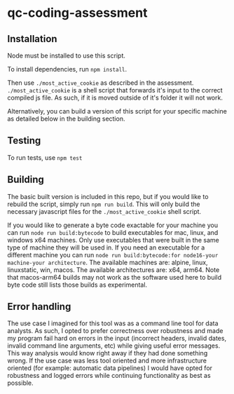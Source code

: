 # qc-coding-assessment
## Installation
Node must be installed to use this script.

To install dependencies, run `npm install`.

Then use `./most_active_cookie` as described in the assessment. `./most_active_cookie` is a shell script that forwards it's input to the correct compiled js file.  As such, if it is moved outside of it's folder it will not work. 

Alternatively, you can build a version of this script for your specific machine as detailed below in the building section.

## Testing
To run tests, use `npm test`

## Building
The basic built version is included in this repo, but if you would like to rebuild the script,
simply run `npm run build`. This will only build the necessary javascript files for the `./most_active_cookie`
shell script. 

If you would like to generate a byte code exactable for your machine you can run
`node run build:bytecode` to build executables for mac, linux, and windows x64 machines. Only use executables that were built in the same type of machine they will be used in. If you need
an executable for a different machine you can run `node run build:bytecode:for node16-your machine-your architecture`. The available machines are: alpine, linux, linuxstatic, win, macos. The available architectures are: x64, arm64. Note that macos-arm64 builds may not work as the software used here to build byte code still lists those builds as experimental. 

## Error handling
The use case I imagined for this tool was as a command line tool for data analysts. As such, I opted to prefer correctness over robustness and made my program fail hard on errors in the input (incorrect headers, invalid dates, invalid command line arguments, etc) while giving useful error messages. This way analysis would know right away if they had done something wrong. If the use case was less tool oriented and more infrastructure oriented (for example: automatic data pipelines) I would have opted for robustness and logged errors while continuing functionality as best as possible. 